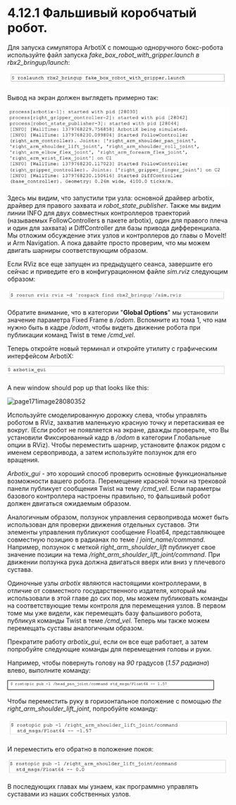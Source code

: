 # 4.12.1 Фальшивый коробчатый робот.

Для запуска симулятора ArbotiX с помощью одноручного бокс-робота используйте файл запуска _fake\_box\_robot\_with\_gripper.launch в rbx2\_bringup/launch_:

![](../.gitbook/assets/image%20%2896%29.jpeg)

Вывод на экран должен выглядеть примерно так:

![](../.gitbook/assets/image%20%2877%29.png)

Здесь мы видим, что запустили три узла: основной драйвер arbotix, драйвер для правого захвата и _robot\_state\_publisher_. Также мы видим линии INFO для двух совместных контроллеров траекторий \(называемых FollowControllers в пакете arbotix\), один для правого плеча и один для захвата\) и DiffController для базы привода дифференциала. Мы отложим обсуждение этих узлов и контроллеров до главы о MoveIt! и Arm Navigation. А пока давайте просто проверим, что мы можем двигать шарниры соответствующим образом.

Если RViz все еще запущен из предыдущего сеанса, завершите его сейчас и приведите его в конфигурационном файле _sim.rviz_ следующим образом:

![](../.gitbook/assets/image%20%289%29.png)

Обратите внимание, что в категории "**Global Options**" мы установили значение параметра Fixed Frame в _/odom_. Вспомните из тома 1, что нам нужно быть в кадре _/odom_, чтобы видеть движение робота при публикации команд Twist в теме _/cmd\_vel_.

Теперь откройте новый терминал и откройте утилиту с графическим интерфейсом ArbotiX:

![](../.gitbook/assets/image%20%2850%29.jpeg)

A new window should pop up that looks like this:

![page171image28080352](blob:https://app.gitbook.com/33460d1a-3224-4c7a-837b-56e444da5523)

Используйте смоделированную дорожку слева, чтобы управлять роботом в RViz, захватив маленькую красную точку и перетаскивая ее вокруг. \(Если робот не появляется на экране, дважды проверьте, что Вы установили Фиксированный кадр в _/odom_ в категории Глобальные опции в RViz\). Чтобы переместить шарнир, установите флажок рядом с именем сервопривода, а затем используйте ползунок для его вращения.

_Arbotix\_gui_ - это хороший способ проверить основные функциональные возможности вашего робота. Перемещение красной точки на трековой панели публикует сообщения Twist на тему _/cmd\_vel_. Если параметры базового контроллера настроены правильно, то фальшивый робот должен двигаться ожидаемым образом.

Аналогичным образом, ползунок управления сервопривода может быть использован для проверки движения отдельных суставов. Эти элементы управления публикуют сообщение Float64, представляющее совместную позицию в радианах по теме / _joint\_name/command_. Например, ползунок с меткой _right\_arm\_shoulder\_lift_ публикует свое значение позиции на тема _/right\_arm\_shoulder\_lift\_joint/command_. При движении ползунка рука должна двигаться вверх или вниз у плечевого сустава.

Одиночные узлы _arbotix_ являются настоящими контроллерами, в отличие от совместного государственного издателя, который мы использовали в этой главе до сих пор, мы можем публиковать команды на соответствующие темы контроля для перемещения узлов. В первом томе мы уже видели, как перемещать базу фальшивого робота, публикуя команды Twist в теме _/cmd\_vel._ Теперь мы также можем перемещать суставы аналогичным образом.

Прекратите работу _arbotix\_gui_, если он все еще работает, а затем попробуйте следующие команды для перемещения головы и руки.

Например, чтобы повернуть голову на _90_ градусов \(_1.57 радиана_\) влево, выполните команду:

![](../.gitbook/assets/image%20%2898%29.png)

Чтобы переместить руку в горизонтальное положение с помощью _the right\_arm\_shoulder\_lift\_joint_, попробуйте команду:

![](../.gitbook/assets/image%20%2846%29.jpeg)

И переместить его обратно в положение покоя:

![](../.gitbook/assets/image%20%2840%29.jpeg)

В последующих главах мы узнаем, как программно управлять суставами из наших собственных узлов.



